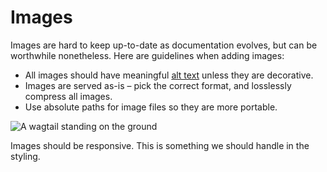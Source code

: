 # Images

Images are hard to keep up-to-date as documentation evolves, but can be worthwhile nonetheless. Here are guidelines when adding images:


- All images should have meaningful [alt text](https://axesslab.com/alt-texts/) unless they are decorative.
- Images are served as-is – pick the correct format, and losslessly compress all images.
- Use absolute paths for image files so they are more portable.

![A wagtail standing on the ground](/img/wagtail.jpg)

Images should be responsive.
This is something we should handle in the styling. 
